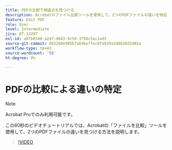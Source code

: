 ```yaml
---
title: PDFの比較で相違点を見つける
description: Acrobatのファイル比較ツールを使用して、2つのPDFファイルの違いを特定する方法を説明します
feature: Edit PDF
role: User
level: Intermediate
jira: KT-13297
exl-id: a8fb0348-a247-4643-9c50-3758c5ac1ad2
source-git-commit: 063268e985b7a64beffec8fa939a3d8b38d3d03a
workflow-type: tm+mt
source-wordcount: '58'
ht-degree: 0%

---
```


# PDFの比較による違いの特定

>[!NOTE]
>
>Acrobat Proでのみ利用可能です。

この60秒のビデオチュートリアルでは、Acrobatの「ファイルを比較」ツールを使用して、2つのPDFファイルの違いを見つける方法を説明します。

>[!VIDEO](https://video.tv.adobe.com/v/3437470?quality=12&learn=on&hidetitle=true&captions=jpn)
